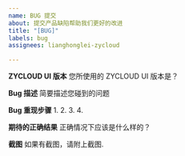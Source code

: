 ```yaml
---
name: BUG 提交
about: 提交产品缺陷帮助我们更好的改进
title: "[BUG]"
labels: bug
assignees: lianghonglei-zycloud

---
```


**ZYCLOUD UI 版本**
您所使用的 ZYCLOUD UI 版本是？

**Bug 描述**
简要描述您碰到的问题

**Bug 重现步骤**
1.
2.
3.
4.

**期待的正确结果**
正确情况下应该是什么样的？

**截图**
如果有截图，请附上截图.
